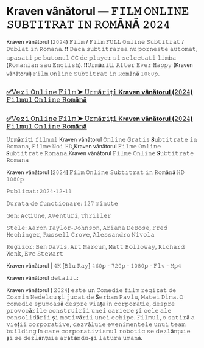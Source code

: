 #  Kraven vânătorul — 𝙵𝙸𝙻𝙼 𝙾𝙽𝙻𝙸𝙽𝙴 𝚂𝚄𝙱𝚃𝙸𝚃𝚁𝙰𝚃 𝙸𝙽 𝚁𝙾𝙼Â𝙽Ă 𝟸𝟶𝟸𝟺

Kraven vânătorul (𝟸𝟶𝟸𝟺) 𝙵𝚒𝚕𝚖 / 𝙵𝚒𝚕𝚖 𝙵𝚄𝙻𝙻 𝙾𝚗𝚕𝚒𝚗𝚎 𝚂𝚞𝚋𝚝𝚒𝚝𝚛𝚊𝚝 / 𝙳𝚞𝚋𝚕𝚊𝚝 𝚒𝚗 𝚁𝚘𝚖𝚊𝚗𝚊. ❗❗️️ 𝙳𝚊𝚌𝚊 𝚜𝚞𝚋𝚝𝚒𝚝𝚛𝚊𝚛𝚎𝚊 𝚗𝚞 𝚙𝚘𝚛𝚗𝚎𝚜𝚝𝚎 𝚊𝚞𝚝𝚘𝚖𝚊𝚝, 𝚊𝚙𝚊𝚜𝚊𝚝𝚒 𝚙𝚎 𝚋𝚞𝚝𝚘𝚗𝚞𝚕 𝙲𝙲 𝚍𝚎 𝚙𝚕𝚊𝚢𝚎𝚛 𝚜𝚒 𝚜𝚎𝚕𝚎𝚌𝚝𝚊𝚝𝚒 𝚕𝚒𝚖𝚋𝚊 (𝚁𝚘𝚖𝚊𝚗𝚒𝚊𝚗 𝚜𝚊𝚞 𝙴𝚗𝚐𝚕𝚒𝚜𝚑). ❗❗️️𝚄𝚛𝚖ă𝚛𝚒ț𝚒 𝙰𝚏𝚝𝚎𝚛 𝙴𝚟𝚎𝚛 𝙷𝚊𝚙𝚙𝚢 (Kraven vânătorul) 𝙵𝚒𝚕𝚖 𝙾𝚗𝚕𝚒𝚗𝚎 𝚂𝚞𝚋𝚝𝚒𝚝𝚛𝚊𝚝 𝚒𝚗 𝚁𝚘𝚖â𝚗ă 𝟷𝟶𝟾𝟶𝚙.

##  <h3><a href="https://t.co/tNYJKak7vN">✅𝚅𝚎𝚣𝚒 𝙾𝚗𝚕𝚒𝚗𝚎 𝙵𝚒𝚕𝚖 ➤ 𝚄𝚛𝚖ă𝚛𝚒ț𝚒 Kraven vânătorul (𝟸𝟶𝟸𝟺) 𝙵𝚒𝚕𝚖𝚞𝚕 𝙾𝚗𝚕𝚒𝚗𝚎 𝚁𝚘𝚖â𝚗ă</a></h3>

##  <h3><a href="https://t.co/5tPZMvOrec">✅𝚅𝚎𝚣𝚒 𝙾𝚗𝚕𝚒𝚗𝚎 𝙵𝚒𝚕𝚖 ➤ 𝚄𝚛𝚖ă𝚛𝚒ț𝚒 Kraven vânătorul (𝟸𝟶𝟸𝟺) 𝙵𝚒𝚕𝚖𝚞𝚕 𝙾𝚗𝚕𝚒𝚗𝚎 𝚁𝚘𝚖â𝚗ă</a></h3>

𝚄𝚛𝚖ă𝚛𝚒ț𝚒 𝚏𝚒𝚕𝚖𝚞𝚕 Kraven vânătorul 𝙾𝚗𝚕𝚒𝚗𝚎 𝙶𝚛𝚊𝚝𝚒𝚜 𝐒𝚞𝚋𝚝𝚒𝚝𝚛𝚊𝚝𝚎 𝚒𝚗 𝚁𝚘𝚖𝚊𝚗𝚊, 𝙵𝚒𝚕𝚖𝚎 𝙽𝚘𝚒 𝙷𝙳,Kraven vânătorul 𝙵𝚒𝚕𝚖𝚎 𝙾𝚗𝚕𝚒𝚗𝚎 𝐒𝚞𝚋𝚝𝚒𝚝𝚛𝚊𝚝𝚎 𝚁𝚘𝚖𝚊𝚗𝚊,Kraven vânătorul 𝙵𝚒𝚕𝚖𝚎 𝙾𝚗𝚕𝚒𝚗𝚎 𝐒𝚞𝚋𝚝𝚒𝚝𝚛𝚊𝚝𝚎 𝚁𝚘𝚖𝚊𝚗𝚊

Kraven vânătorul [𝟸𝟶𝟸𝟺] 𝙵𝚒𝚕𝚖 𝙾𝚗𝚕𝚒𝚗𝚎 𝚂𝚞𝚋𝚝𝚒𝚝𝚛𝚊𝚝 𝚒𝚗 𝚁𝚘𝚖â𝚗ă 𝙷𝙳 𝟷𝟶𝟾𝟶𝚙

𝙿𝚞𝚋𝚕𝚒𝚌𝚊𝚝: 𝟸𝟶𝟸𝟺-𝟷𝟸-𝟷𝟷

𝙳𝚞𝚛𝚊𝚝𝚊 𝚍𝚎 𝚏𝚞𝚗𝚌𝚝𝚒𝚘𝚗𝚊𝚛𝚎: 𝟷𝟸𝟽 𝚖𝚒𝚗𝚞𝚝𝚎

𝙶𝚎𝚗: 𝙰𝚌ț𝚒𝚞𝚗𝚎, 𝙰𝚟𝚎𝚗𝚝𝚞𝚛𝚒, 𝚃𝚑𝚛𝚒𝚕𝚕𝚎𝚛

𝚂𝚝𝚎𝚕𝚎: 𝙰𝚊𝚛𝚘𝚗 𝚃𝚊𝚢𝚕𝚘𝚛-𝙹𝚘𝚑𝚗𝚜𝚘𝚗, 𝙰𝚛𝚒𝚊𝚗𝚊 𝙳𝚎𝙱𝚘𝚜𝚎, 𝙵𝚛𝚎𝚍 𝙷𝚎𝚌𝚑𝚒𝚗𝚐𝚎𝚛, 𝚁𝚞𝚜𝚜𝚎𝚕𝚕 𝙲𝚛𝚘𝚠𝚎, 𝙰𝚕𝚎𝚜𝚜𝚊𝚗𝚍𝚛𝚘 𝙽𝚒𝚟𝚘𝚕𝚊

𝚁𝚎𝚐𝚒𝚣𝚘𝚛: 𝙱𝚎𝚗 𝙳𝚊𝚟𝚒𝚜, 𝙰𝚛𝚝 𝙼𝚊𝚛𝚌𝚞𝚖, 𝙼𝚊𝚝𝚝 𝙷𝚘𝚕𝚕𝚘𝚠𝚊𝚢, 𝚁𝚒𝚌𝚑𝚊𝚛𝚍 𝚆𝚎𝚗𝚔, 𝙴𝚟𝚎 𝚂𝚝𝚎𝚠𝚊𝚛𝚝

Kraven vânătorul | 𝟺𝙺 [𝙱𝚕𝚞 𝚁𝚊𝚢] 𝟺𝟼𝟶𝚙 - 𝟽𝟸𝟶𝚙 - 𝟷𝟶𝟾𝟶𝚙 - 𝙵𝚕𝚟 - 𝙼𝚙𝟺

Kraven vânătorul 𝚍𝚎𝚝𝚊𝚕𝚒𝚞:

Kraven vânătorul ( 𝟸𝟶𝟸𝟺) 𝚎𝚜𝚝𝚎 𝚞𝚗 𝙲𝚘𝚖𝚎𝚍𝚒𝚎 𝚏𝚒𝚕𝚖 𝚛𝚎𝚐𝚒𝚣𝚊𝚝 𝚍𝚎 𝙲𝚘𝚜𝚖𝚒𝚗 𝙽𝚎𝚍𝚎𝚕𝚌𝚞 ș𝚒 𝚓𝚞𝚌𝚊𝚝 𝚍𝚎 Ș𝚎𝚛𝚋𝚊𝚗 𝙿𝚊𝚟𝚕𝚞, 𝙼𝚊𝚝𝚎𝚒 𝙳𝚒𝚖𝚊. 𝙾 𝚌𝚘𝚖𝚎𝚍𝚒𝚎 𝚜𝚙𝚞𝚖𝚘𝚊𝚜ă 𝚍𝚎𝚜𝚙𝚛𝚎 𝚟𝚒𝚊ț𝚊 î𝚗 𝚌𝚘𝚛𝚙𝚘𝚛𝚊ț𝚒𝚎, 𝚍𝚎𝚜𝚙𝚛𝚎 𝚙𝚛𝚘𝚟𝚘𝚌ă𝚛𝚒𝚕𝚎 𝚌𝚘𝚗𝚜𝚝𝚛𝚞𝚒𝚛𝚒𝚒 𝚞𝚗𝚎𝚒 𝚌𝚊𝚛𝚒𝚎𝚛𝚎 ș𝚒 𝚌𝚎𝚕𝚎 𝚊𝚕𝚎 𝚌𝚘𝚗𝚜𝚘𝚕𝚒𝚍ă𝚛𝚒𝚒 ș𝚒 𝚖𝚘𝚝𝚒𝚟ă𝚛𝚒𝚒 𝚞𝚗𝚎𝚒 𝚎𝚌𝚑𝚒𝚙𝚎. 𝙵𝚒𝚕𝚖𝚞𝚕, 𝚘 𝚜𝚊𝚝𝚒𝚛ă 𝚊 𝚟𝚒𝚎ț𝚒𝚒 𝚌𝚘𝚛𝚙𝚘𝚛𝚊𝚝𝚒𝚟𝚎, 𝚍𝚎𝚣𝚟ă𝚕𝚞𝚒𝚎 𝚎𝚟𝚎𝚗𝚒𝚖𝚎𝚗𝚝𝚎𝚕𝚎 𝚞𝚗𝚞𝚒 𝚝𝚎𝚊𝚖 𝚋𝚞𝚒𝚕𝚍𝚒𝚗𝚐 î𝚗 𝚌𝚊𝚛𝚎 𝚌𝚘𝚛𝚙𝚘𝚛𝚊𝚝𝚒𝚟𝚒𝚜𝚖𝚞𝚕 𝚛𝚘𝚋𝚘𝚝𝚒𝚌 𝚜𝚎 𝚍𝚎𝚣𝚕ă𝚗ț𝚞𝚒𝚎 ș𝚒 𝚜𝚎 𝚍𝚎𝚣𝚕ă𝚗ț𝚞𝚒𝚎 𝚊𝚛ă𝚝â𝚗𝚍𝚞-ș𝚒 𝚕𝚊𝚝𝚞𝚛𝚊 𝚞𝚖𝚊𝚗ă.
